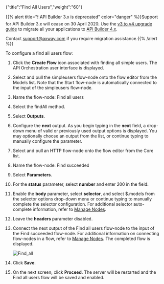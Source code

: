 {"title":"Find All Users","weight":"60"}

{{% alert title="❗️ API Builder 3.x is deprecated" color="danger" %}}Support for API Builder 3.x will cease on 30 April 2020. Use the [v3 to v4 upgrade guide](https://docs.axway.com/bundle/API_Builder_4x_allOS_en/page/api_builder_v3_to_v4_upgrade_guide.html) to migrate all your applications to [API Builder 4.x](https://docs.axway.com/bundle/API_Builder_4x_allOS_en/page/api_builder_getting_started_guide.html).

Contact [support@axway.com](mailto:support@axway.com) if you require migration assistance.{{% /alert %}}

To configure a find all users flow:

1. Click the **Create Flow** icon associated with finding all simple users.
    The API Orchestration user interface is displayed.

2. Select and pull the simpleusers flow-node onto the flow editor from the Models list. Note that the Start flow-node is automatically connected to the input of the simpleusers flow-node.

3. Name the flow-node: Find all users

4. Select the findAll method.

5. Select **Outputs**.

6. Configure the **next** output. As you begin typing in the **next** field, a drop-down menu of valid or previously used output options is displayed. You may optionally choose an output from the list, or continue typing to manually configure the parameter.

7. Select and pull an HTTP flow-node onto the flow editor from the Core list.

8. Name the flow-node: Find succeeded

9. Select **Parameters**.

10. For the **status** parameter, select **number** and enter 200 in the field.

11. Enable the **body** parameter, select **selector**, and select $.models from the selector options drop-down menu or continue typing to manually complete the selector configuration. For additional selector auto-complete information, refer to [Manage Nodes](/docs/appc/Axway_API_Builder/API_Builder/API_Builder_Developer_Guide/API_Builder_Flows/Manage_Nodes/).

12. Leave the **headers** parameter disabled.

13. Connect the next output of the Find all users flow-node to the input of the Find succeeded flow-node. For additional information on connecting flow-nodes in a flow, refer to [Manage Nodes](/docs/appc/Axway_API_Builder/API_Builder/API_Builder_Developer_Guide/API_Builder_Flows/Manage_Nodes/). The completed flow is displayed.

    ![Find_all](/Images/appc/download/attachments/52298568/Find_all.png)
14. Click **Save**.

15. On the next screen, click **Proceed**. The server will be restarted and the Find all users flow will be saved and enabled.

